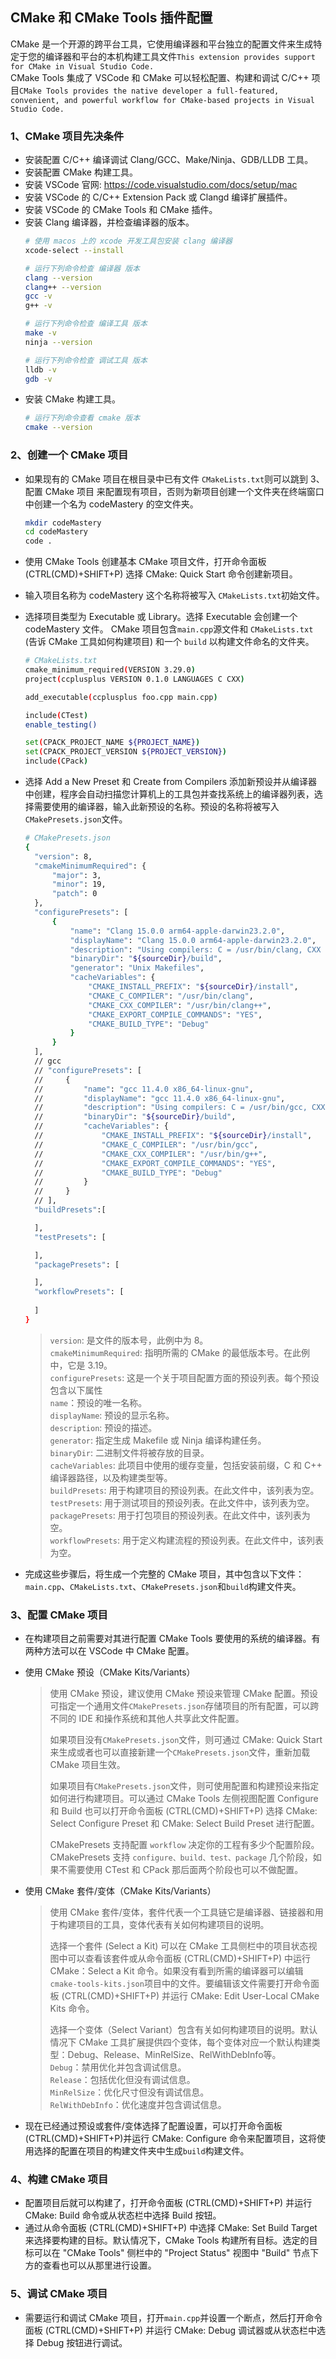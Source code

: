 ## CMake 和 CMake Tools 插件配置
CMake 是一个开源的跨平台工具，它使用编译器和平台独立的配置文件来生成特定于您的编译器和平台的本机构建工具文件`This extension provides support for CMake in Visual Studio Code.`        
CMake Tools 集成了 VSCode 和 CMake 可以轻松配置、构建和调试 C/C++ 项目`CMake Tools provides the native developer a full-featured, convenient, and powerful workflow for CMake-based projects in Visual Studio Code.`

### 1、CMake 项目先决条件
- 安装配置 C/C++ 编译调试 Clang/GCC、Make/Ninja、GDB/LLDB 工具。
- 安装配置 CMake 构建工具。   
- 安装 VSCode 官网: https://code.visualstudio.com/docs/setup/mac    
- 安装 VSCode 的 C/C++ Extension Pack 或 Clangd 编译扩展插件。  
- 安装 VSCode 的 CMake Tools 和 CMake 插件。  
- 安装 Clang 编译器，并检查编译器的版本。   
  ```bash 
  # 使用 macos 上的 xcode 开发工具包安装 clang 编译器
  xcode-select --install
  
  # 运行下列命令检查 编译器 版本
  clang --version
  clang++ --version
  gcc -v
  g++ -v
  
  # 运行下列命令检查 编译工具 版本
  make -v
  ninja --version
  
  # 运行下列命令检查 调试工具 版本
  lldb -v
  gdb -v  
  ```
- 安装 CMake 构建工具。  
  ```bash
  # 运行下列命令查看 cmake 版本
  cmake --version
  ```

### 2、创建一个 CMake 项目
- 如果现有的 CMake 项目在根目录中已有文件 `CMakeLists.txt`则可以跳到 3、配置 CMake 项目 来配置现有项目，否则为新项目创建一个文件夹在终端窗口中创建一个名为 codeMastery 的空文件夹。    
  ```bash
  mkdir codeMastery
  cd codeMastery
  code .
  ```
- 使用 CMake Tools 创建基本 CMake 项目文件，打开命令面板 (CTRL(CMD)+SHIFT+P) 选择 CMake: Quick Start 命令创建新项目。     
- 输入项目名称为 codeMastery 这个名称将被写入 `CMakeLists.txt`初始文件。    
- 选择项目类型为 Executable 或 Library。选择 Executable 会创建一个 codeMastery 文件。 CMake 项目包含`main.cpp`源文件和  `CMakeLists.txt` (告诉 CMake 工具如何构建项目) 和一个 `build` 以构建文件命名的文件夹。  
  ```bash
  # CMakeLists.txt
  cmake_minimum_required(VERSION 3.29.0)
  project(ccplusplus VERSION 0.1.0 LANGUAGES C CXX)
  
  add_executable(ccplusplus foo.cpp main.cpp)
  
  include(CTest)
  enable_testing()
  
  set(CPACK_PROJECT_NAME ${PROJECT_NAME})
  set(CPACK_PROJECT_VERSION ${PROJECT_VERSION})
  include(CPack)
  ```
- 选择 Add a New Preset 和 Create from Compilers 添加新预设并从编译器中创建，程序会自动扫描您计算机上的工具包并查找系统上的编译器列表，选择需要使用的编译器，输入此新预设的名称。预设的名称将被写入`CMakePresets.json`文件。
  ```bash
  # CMakePresets.json
  {
    "version": 8,
    "cmakeMinimumRequired": {
        "major": 3,
        "minor": 19,
        "patch": 0
    },
    "configurePresets": [
        {
            "name": "Clang 15.0.0 arm64-apple-darwin23.2.0",
            "displayName": "Clang 15.0.0 arm64-apple-darwin23.2.0",
            "description": "Using compilers: C = /usr/bin/clang, CXX = /usr/bin/clang++",
            "binaryDir": "${sourceDir}/build",
            "generator": "Unix Makefiles",
            "cacheVariables": {
                "CMAKE_INSTALL_PREFIX": "${sourceDir}/install",
                "CMAKE_C_COMPILER": "/usr/bin/clang",
                "CMAKE_CXX_COMPILER": "/usr/bin/clang++",
                "CMAKE_EXPORT_COMPILE_COMMANDS": "YES",
                "CMAKE_BUILD_TYPE": "Debug"
            }
        }
    ],
    // gcc
    // "configurePresets": [
    //     {
    //         "name": "gcc 11.4.0 x86_64-linux-gnu",
    //         "displayName": "gcc 11.4.0 x86_64-linux-gnu",
    //         "description": "Using compilers: C = /usr/bin/gcc, CXX = /usr/bin/g++",
    //         "binaryDir": "${sourceDir}/build",
    //         "cacheVariables": {
    //             "CMAKE_INSTALL_PREFIX": "${sourceDir}/install",
    //             "CMAKE_C_COMPILER": "/usr/bin/gcc",
    //             "CMAKE_CXX_COMPILER": "/usr/bin/g++",
    //             "CMAKE_EXPORT_COMPILE_COMMANDS": "YES",
    //             "CMAKE_BUILD_TYPE": "Debug"
    //         }
    //     }
    // ],
    "buildPresets":[
  
    ],
    "testPresets": [
  
    ],
    "packagePresets": [
  
    ],
    "workflowPresets": [
        
    ]
  }
  ```
  > `version`: 是文件的版本号，此例中为 8。     
  > `cmakeMinimumRequired`: 指明所需的 CMake 的最低版本号。在此例中，它是 3.19。     
  > `configurePresets`: 这是一个关于项目配置方面的预设列表。每个预设包含以下属性     
  > `name`：预设的唯一名称。   
  > `displayName`: 预设的显示名称。   
  > `description`: 预设的描述。   
  > `generator`: 指定生成 Makefile 或 Ninja 编译构建任务。  
  > `binaryDir`: 二进制文件将被存放的目录。   
  > `cacheVariables`: 此项目中使用的缓存变量，包括安装前缀，C 和 C++ 编译器路径，以及构建类型等。   
  > `buildPresets`: 用于构建项目的预设列表。在此文件中，该列表为空。  
  > `testPresets`: 用于测试项目的预设列表。在此文件中，该列表为空。   
  > `packagePresets`: 用于打包项目的预设列表。在此文件中，该列表为空。   
  > `workflowPresets`: 用于定义构建流程的预设列表。在此文件中，该列表为空。     

- 完成这些步骤后，将生成一个完整的 CMake 项目，其中包含以下文件：`main.cpp`、`CMakeLists.txt`、`CMakePresets.json`和`build`构建文件夹。
   
### 3、配置 CMake 项目
- 在构建项目之前需要对其进行配置 CMake Tools 要使用的系统的编译器。有两种方法可以在 VSCode 中 CMake 配置。 
  
- 使用 CMake 预设（CMake Kits/Variants）
  > 使用 CMake 预设，建议使用 CMake 预设来管理 CMake 配置。预设可指定一个通用文件`CMakePresets.json`存储项目的所有配置，可以跨不同的 IDE 和操作系统和其他人共享此文件配置。
  >    
  > 如果项目没有`CMakePresets.json`文件，则可通过 CMake: Quick Start 来生成或者也可以直接新建一个`CMakePresets.json`文件，重新加载 CMake 项目生效。 
  >   
  > 如果项目有`CMakePresets.json`文件，则可使用配置和构建预设来指定如何进行构建项目。可以通过 CMake Tools 左侧视图配置 Configure 和 Build 也可以打开命令面板 (CTRL(CMD)+SHIFT+P) 选择 CMake: Select Configure Preset 和 CMake: Select Build Preset 进行配置。 
  >   
  > CMakePresets 支持配置 `workflow` 决定你的工程有多少个配置阶段。CMakePresets 支持 `configure、build、test、package` 几个阶段，如果不需要使用 CTest 和 CPack 那后面两个阶段也可以不做配置。    

- 使用 CMake 套件/变体（CMake Kits/Variants）
  > 使用 CMake 套件/变体，套件代表一个工具链它是编译器、链接器和用于构建项目的工具，变体代表有关如何构建项目的说明。         
  >
  > 选择一个套件 (Select a Kit) 可以在 CMake 工具侧栏中的项目状态视图中可以查看该套件或从命令面板 (CTRL(CMD)+SHIFT+P) 中运行 CMake：Select a Kit 命令。如果没有看到所需的编译器可以编辑 `cmake-tools-kits.json`项目中的文件。要编辑该文件需要打开命令面板 (CTRL(CMD)+SHIFT+P) 并运行 CMake: Edit User-Local CMake Kits 命令。      
  >
  > 选择一个变体（Select Variant）包含有关如何构建项目的说明。默认情况下 CMake 工具扩展提供四个变体，每个变体对应一个默认构建类型：Debug、Release、MinRelSize、RelWithDebInfo等。      
    > `Debug`：禁用优化并包含调试信息。     
    > `Release`：包括优化但没有调试信息。     
    > `MinRelSize`：优化尺寸但没有调试信息。     
    > `RelWithDebInfo`：优化速度并包含调试信息。  

- 现在已经通过预设或套件/变体选择了配置设置，可以打开命令面板 (CTRL(CMD)+SHIFT+P)并运行 CMake: Configure 命令来配置项目，这将使用选择的配置在项目的构建文件夹中生成`build`构建文件。           

### 4、构建 CMake 项目
- 配置项目后就可以构建了，打开命令面板 (CTRL(CMD)+SHIFT+P) 并运行 CMake: Build 命令或从状态栏中选择 Build 按钮。
- 通过从命令面板 (CTRL(CMD)+SHIFT+P) 中选择 CMake: Set Build Target 来选择要构建的目标。默认情况下，CMake Tools 构建所有目标。选定的目标可以在 "CMake Tools" 侧栏中的 "Project Status" 视图中 "Build" 节点下方的查看也可以从那里进行设置。

### 5、调试 CMake 项目
- 需要运行和调试 CMake 项目，打开`main.cpp`并设置一个断点，然后打开命令面板 (CTRL(CMD)+SHIFT+P) 并运行 CMake: Debug 调试器或从状态栏中选择 Debug 按钮进行调试。





